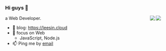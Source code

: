 ### Hi guys 👋

<img align="right" src="https://github-readme-stats.vercel.app/api?username=mlxgleesin&theme=merko&hide_title=true" />
<img align="right" src="https://github-readme-stats.vercel.app/api/top-langs/?username=mlxgleesin&layout=compact" />

a Web Developer.

- 🤔 blog: https://leesin.cloud
- 🌱 focus on Web
  - JavaScript, Node.js
- 📫 Ping me by [email](mailto:lihao7364@gmail.com)
<!--
**leesinnocry/leesinnocry** is a ✨ _special_ ✨ repository because its `README.md` (this file) appears on your GitHub profile.

Here are some ideas to get you started:

- 🔭 I’m currently working on ...
- 🌱 I’m currently learning ...
- 👯 I’m looking to collaborate on ...
- 🤔 I’m looking for help with ...
- 💬 Ask me about ...
- 📫 How to reach me: ...
- 😄 Pronouns: ...
- ⚡ Fun fact: ...
-->
